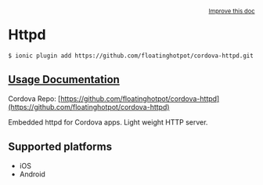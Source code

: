 
<a style="float:right;font-size:12px;" href="http://github.com/driftyco/ionic-native/edit/master/src/@ionic-native/plugins/httpd/index.ts#L19">
  Improve this doc
</a>

# Httpd
<!-- end header block -->

```
$ ionic plugin add https://github.com/floatinghotpot/cordova-httpd.git
```

## [Usage Documentation](https://ionicframework.com/docs/v2/native/httpd/)

Cordova Repo: [https://github.com/floatinghotpot/cordova-httpd](https://github.com/floatinghotpot/cordova-httpd)

<!-- description -->
Embedded httpd for Cordova apps. Light weight HTTP server.

<!-- @platforms tag -->
## Supported platforms

- iOS
- Android

<!-- @platforms tag end -->
<!-- end for prop in method.decorators[0].argumentInfo -->
<!-- end content block -->
<!-- end body block -->
